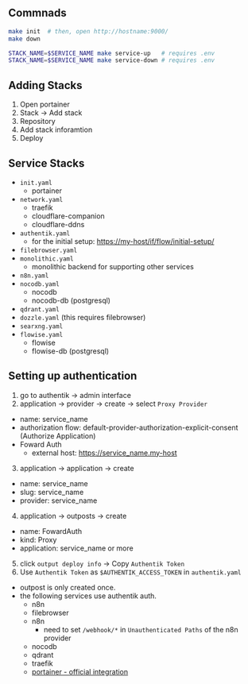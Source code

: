 ## Commnads

```bash
make init  # then, open http://hostname:9000/
make down

STACK_NAME=$SERVICE_NAME make service-up   # requires .env
STACK_NAME=$SERVICE_NAME make service-down # requires .env
```

## Adding Stacks

1. Open portainer
2. Stack -> Add stack
3. Repository
4. Add stack inforamtion
5. Deploy

## Service Stacks

- `init.yaml`
  - portainer
- `network.yaml`
  - traefik
  - cloudflare-companion
  - cloudflare-ddns
- `authentik.yaml`
  - for the initial setup: <https://my-host/if/flow/initial-setup/>
- `filebrowser.yaml`
- `monolithic.yaml`
  - monolithic backend for supporting other services
- `n8n.yaml`
- `nocodb.yaml`
  - nocodb
  - nocodb-db (postgresql)
- `qdrant.yaml`
- `dozzle.yaml` (this requires filebrowser)
- `searxng.yaml`
- `flowise.yaml`
  - flowise
  - flowise-db (postgresql)

## Setting up authentication

1. go to authentik -> admin interface
2. application -> provider -> create -> select `Proxy Provider`

- name: service_name
- authorization flow: default-provider-authorization-explicit-consent (Authorize Application)
- Foward Auth
  - external host: https://service_name.my-host

3. application -> application -> create

- name: service_name
- slug: service_name
- provider: service_name

4. application -> outposts -> create

- name: FowardAuth
- kind: Proxy
- application: service_name or more

5. click `output deploy info` -> Copy `Authentik Token`
6. Use `Authentik Token` as `$AUTHENTIK_ACCESS_TOKEN` in `authentik.yaml`

- outpost is only created once.
- the following services use authentik auth.
  - n8n
  - filebrowser
  - n8n
    - need to set `/webhook/*` in `Unauthenticated Paths` of the n8n provider
  - nocodb
  - qdrant
  - traefik
  - [portainer - official integration](https://docs.goauthentik.io/integrations/services/portainer/)
